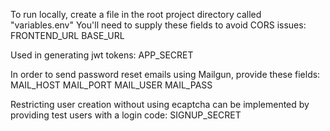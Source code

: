 To run locally, create a file in the root project directory called "variables.env"
You'll need to supply these fields to avoid CORS issues:
FRONTEND_URL
BASE_URL

Used in generating jwt tokens:
APP_SECRET

In order to send password reset emails using Mailgun, provide these fields:
MAIL_HOST
MAIL_PORT
MAIL_USER
MAIL_PASS

Restricting user creation without using ecaptcha can be implemented by providing test users with a login code:
SIGNUP_SECRET